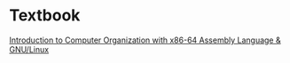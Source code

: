 # Textbook

[Introduction to Computer Organization
with x86-64 Assembly Language \& GNU/Linux](https://bob.cs.sonoma.edu/IntroCompOrg-x64/book.html)